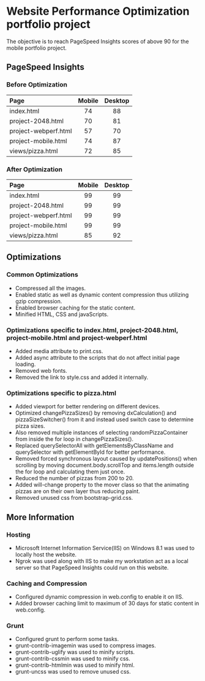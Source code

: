 # Website Performance Optimization portfolio project

The objective is to reach PageSpeed Insights scores of above 90 for the
mobile portfolio project.

## PageSpeed Insights

### Before Optimization

| Page                    | Mobile        | Desktop   |
| :---------------------- |:-------------:| :--------:|
| index.html              |      74       |     88    |
| project-2048.html       |      70       |     81    |
| project-webperf.html    |      57       |     70    |
| project-mobile.html     |      74       |     87    |
| views/pizza.html        |      72       |     85    |

### After Optimization

| Page                    | Mobile        | Desktop   |
| :---------------------- |:-------------:| :--------:|
| index.html              |      99       |     99    |
| project-2048.html       |      99       |     99    |
| project-webperf.html    |      99       |     99    |
| project-mobile.html     |      99       |     99    |
| views/pizza.html        |      85       |     92    |


## Optimizations

### Common Optimizations

* Compressed all the images.
* Enabled static as well as dynamic content compression thus utilizing gzip compression.
* Enabled browser caching for the static content.
* Minified HTML, CSS and javaScripts.

### Optimizations specific to index.html, project-2048.html, project-mobile.html and project-webperf.html

* Added media attribute to print.css.
* Added async attribute to the scripts that do not affect initial page loading.
* Removed web fonts.
* Removed the link to style.css and added it internally.

### Optimizations specific to pizza.html

* Added viewport for better rendering on different devices.
* Optimized changePizzaSizes() by removing dxCalculation() and pizzaSizeSwitcher() from it and instead used switch
  case to determine pizza sizes.
* Also removed multiple instances of selecting randomPizzaContainer from inside the for loop in changePizzaSizes().
* Replaced querySelectorAll with getElementsByClassName and querySelector with getElementById for better performance.
* Removed forced synchronous layout caused by updatePositions() when scrolling by moving document.body.scrollTop and
  items.length outside the for loop and calculating them just once.
* Reduced the number of pizzas from 200 to 20.
* Added will-change property to the mover class so that the animating pizzas are on their own layer thus reducing paint.
* Removed unused css from bootstrap-grid.css.

## More Information

### Hosting

* Microsoft Internet Information Service(IIS) on Windows 8.1 was used to locally host the website.
* Ngrok was used along with IIS to make my workstation act as a local server so that PageSpeed Insights could run on
  this website.

### Caching and Compression

* Configured dynamic compression in web.config to enable it on IIS.
* Added browser caching limit to maximum of 30 days for static content in web.config.

### Grunt

* Configured grunt to perform some tasks.
* grunt-contrib-imagemin was used to compress images.
* grunt-contrib-uglify was used to minify scripts.
* grunt-contrib-cssmin was used to minify css.
* grunt-contrib-htmlmin was used to minify html.
* grunt-uncss was used to remove unused css.
